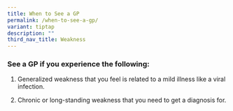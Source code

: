 ```yaml
---
title: When to See a GP
permalink: /when-to-see-a-gp/
variant: tiptap
description: ""
third_nav_title: Weakness
---
```

<h3>See a GP if you experience the following:</h3>
<ol data-tight="true" class="tight">
<li>
<p>Generalized weakness that you feel is related to a mild illness like a
viral infection.</p>
</li>
<li>
<p>Chronic or long-standing weakness that you need to get a diagnosis for.</p>
</li>
</ol>
<p></p>
